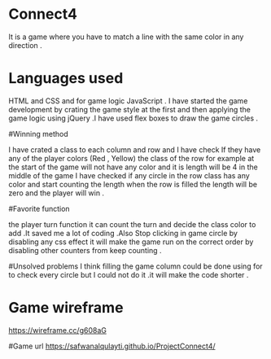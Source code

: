 # Connect4

It is a game where you have to match a line with the same color in any direction .

# Languages used 
HTML and CSS and for game logic JavaScript .
I have started the game development by crating the game style at the first and then applying the game logic using jQuery .I have used flex boxes  to draw the game circles .

#Winning method 

I have crated a class to each column and row and I have check If they have any of the player colors (Red , Yellow)
the class of the row for example at the start of the game will not have any color and it is length will be 4 
in the middle of the game I have checked if any circle in the row class has any color and start counting the length
when the row is filled the length will be zero and the player will win .

#Favorite function 

the player turn function it can count the turn and decide the class color to add .It saved me a lot of coding .Also Stop clicking in game circle by disabling any css effect it will make the game run on the correct order by disabling other counters from keep counting .

#Unsolved problems 
I think filling the game column could be done using for to check every circle but I could not do it .it will make the code shorter .
 
# Game wireframe   
  https://wireframe.cc/g608aG
  
  #Game url
https://safwanalqulayti.github.io/ProjectConnect4/
 
 
 
 
